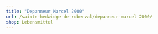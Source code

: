 ```yaml
---
title: "Depanneur Marcel 2000"
url: /sainte-hedwidge-de-roberval/depanneur-marcel-2000/
shop: Lebensmittel
---
```

